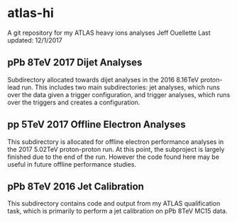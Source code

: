 # atlas-hi #
A git repository for my ATLAS heavy ions analyses
Jeff Ouellette
Last updated: 12/1/2017

## pPb 8TeV 2017 Dijet Analyses ##
Subdirectory allocated towards dijet analyses in the 2016 8.16TeV proton-lead run. This includes two main subdirectories: jet analyses, which runs over the data given a trigger configuration, and trigger analyses, which runs over the triggers and creates a configuration.

## pp 5TeV 2017 Offline Electron Analyses ##
This subdirectory is allocated for offline electron performance analyses in the 2017 5.02TeV proton-proton run. At this point, the subproject is largely finished due to the end of the run. However the code found here may be useful in future offline performance studies.

## pPb 8TeV 2016 Jet Calibration ##
This subdirectory contains code and output from my ATLAS qualification task, which is primarily to perform a jet calibration on pPb 8TeV MC15 data.

